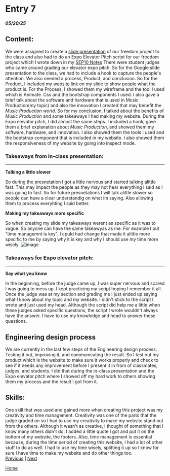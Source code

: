 # Entry 7
##### 05/20/25

## Content:
We were assigned to create a [slide presentation](https://docs.google.com/presentation/d/1tOF5urT0LOsIHtkWUp56a8_zF3IWzCgb1VtYLtUnOvY/edit?slide=id.g35a01fbbaa6_0_4#slide=id.g35a01fbbaa6_0_4) of our freedom project to the class and also had to do an Expo Elevator Pitch script for our freedom project which I wrote down in my [SEP10 Notes](https://docs.google.com/document/d/1ltw318VSVfn_SVYxbgqVjAXyWlnoDki4R_t0wh6KhT8/edit?tab=t.0  ) There were student judges who came around grading our elevator expo pitch. So for the Google slide presentation to the class, we had to include a hook to capture the people's attention. We also needed a process, Product, and conclusion. So for the Product, I included my [website link](https://winniec9153.github.io/sep10-freedom-project/index.html#context ) on my slide to show people what the product is. For the Process, I showed them my wireframe and the tool I used which is Animate. Css and the bootstrap components I used. I also gave a brief talk about the software and hardware that is used in Music Production(my topic) and also the innovation I created that may benefit the _Music Production world_. So for my conclusion, I talked about the benefits of _Music Production_ and some takeaways I had making my website. During the Expo elevator pitch, I did almost the same steps. I included a hook, gave them a brief explanation about _Music Production_, and showed them my software, hardware, and innovation. I also showed them the tools I used and the bootstrap component that is included in my website. I also showed them the responsiveness of my website by going into inspect mode.
### Takeaways from in-class presentation:
---
**Talking a little slower**  

So during the presnetation I got a little nervous and started talking alittle fast. This may impact the people as they may not hear everything i said as I was going to fast. So for future presnetations I will talk alittle slower so people can have a clear understandig on what im saying. Also allowing them to process everyhting I said better.

**Making my takeaways more specific**  

So when creating my slide my takeaways werent as specific as it was to vague. So anyone can have the same takeawyas as me. For example I put "time managemnt is key", I cpuld had change that made it alittle more specific to me by saying why it is key and why I should use my time more wisely. 
![image](https://github.com/user-attachments/assets/1b83e343-5977-43ac-8d42-46132432a5b2)


### Takeaways for Expo elevator pitch:
---
**Say what you know**  

In the beginning, before the judge came up, I was super nervous and scared I was going to mess up. I kept practicing my script hoping I remember it all. Once the judge was at my section and grading me I just ended up saying what I know about my topic and my website. I didn't stick to the script I wrote and just used my head. Although the script did help me a little when these judges asked specific questions, the script I wrote wouldn't always have the answer. I have to use my knowledge and head to answer these questions.

## Engineering design process
We are currently in the last few steps of the Engineering design process. Testing it out, improving it, and communicating the result. So I test out my product which is the website to make sure it works properly and check to see if it needs any improvement before I present it in from of classmates, judges, and students. I did that during the in-class presentation and the Expo elevator pitch where I showed off my hard work to others showing them my process and the result I got from it. 

## Skills:
One skill that was used and gained more when creating this project was my creativity and time management. Creativity was one of the parts that the judge graded on so I had to use my creativity to make my website stand out from the others. Although it wasn't as creative, I thought of something that I know many others didn't do. I added a little quote I got and put it on the bottom of my website, the footers. Also, time management is essential because, during the time period of creating this website, I had a lot of other stuff to do as well. I had to use my time wisely, splitting it up so I know for sure I have time to make my website and do other things too.   
[Previous](entry06.md) | [Next](entry08.md)

[Home](../README.md)
